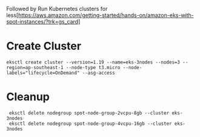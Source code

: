 Followed by  Run Kubernetes clusters for less[https://aws.amazon.com/getting-started/hands-on/amazon-eks-with-spot-instances/?trk=gs_card]

# Create Cluster
```
eksctl create cluster --version=1.19 --name=eks-3nodes --nodes=3 --region=ap-southeast-1 --node-type t3.micro --node-labels="lifecycle=OnDemand" --asg-access
```



# Cleanup
```
 eksctl delete nodegroup spot-node-group-2vcpu-8gb --cluster eks-3nodes
 eksctl delete nodegroup spot-node-group-4vcpu-16gb --cluster eks-3nodes
```
